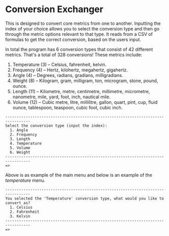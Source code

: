 # Conversion Exchanger

This is designed to convert core metrics from one to another. Inputting the index of your choice allows you to select the conversion type and then go through the metric options relevant to that type. It reads from a CSV of formulas to get the correct conversion, based on the users input.

In total the program has 6 conversion types that consist of 42 different metrics. That's a total of 328 conversions! These metrics include:

1. Temperature (3) – Celsius, fahrenheit, kelvin.
2. Frequency (4) – Hertz, kilohertz, megahertz, gigahertz.
3. Angle (4) – Degrees, radians, gradians, milligradians.
4. Weight (8) – Kilogram, gram, milligram, ton, microgram, stone, pound, ounce.
5. Length (11) – Kilometre, metre, centimetre, millimetre, micrometre, nanometre, mile, yard, foot, inch, nautical mile.
6. Volume (12) – Cubic metre, litre, millilitre, gallon, quart, pint, cup, fluid ounce, tablespoon, teaspoon, cubic foot, cubic inch.

```Psuedocode
---------------------------------------------------------------------------------
Select the conversion type (input the index):
  1. Angle
  2. Frequency
  3. Length
  4. Temperature
  5. Volume
  6. Weight
---------------------------------------------------------------------------------
=>
```

Above is as example of the main menu and below is an example of the _temperature_ menu.

```Psuedocode
---------------------------------------------------------------------------------
You selected the 'Temperature' conversion type, what would you like to convert as?
  1. Celsius
  2. Fahrenheit
  3. Kelvin
---------------------------------------------------------------------------------
=>
```